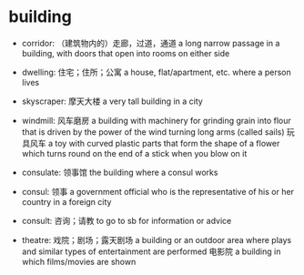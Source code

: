# building

- corridor: （建筑物内的）走廊，过道，通道 a long narrow passage in a building, with doors that open into rooms on either side
- dwelling: 住宅；住所；公寓 a house, flat/apartment, etc. where a person lives
- skyscraper: 摩天大楼 a very tall building in a city

- windmill: 风车磨房 a building with machinery for grinding grain into flour that is driven by the power of the wind turning long arms (called sails) 玩具风车 a toy with curved plastic parts that form the shape of a flower which turns round on the end of a stick when you blow on it

- consulate: 领事馆 the building where a consul works
- consul: 领事 a government official who is the representative of his or her country in a foreign city
- consult: 咨询；请教 to go to sb for information or advice

- theatre: 戏院；剧场；露天剧场 a building or an outdoor area where plays and similar types of entertainment are performed 电影院 a building in which films/movies are shown
